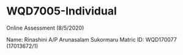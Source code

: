 # WQD7005-Individual

Online Assessment (8/5/2020)

Name: Rinashini A/P Arunasalam Sukormaru 
Matric ID: WQD170077 (17013672/1)
